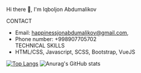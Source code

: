 Hi there 👋, I'm Iqboljon Abdumalikov

CONTACT
  - Email: happinessjonabdumalikov@gmail.com,
  - Phone number: +998907705702     
TECHNICAL SKILLS
  - HTML/CSS, Javascript, SCSS, Bootstrap, VueJS


[![Top Langs](https://github-readme-stats.vercel.app/api/top-langs/?username=AbdumalikovIqboljon)](https://github.com/anuraghazra/github-readme-stats)
![Anurag's GitHub stats](https://github-readme-stats.vercel.app/api?username=AbdumalikovIqboljon&show_icons=true)
